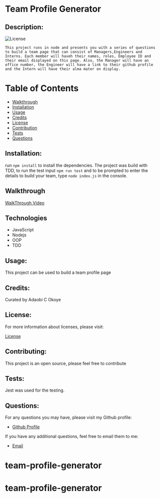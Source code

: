 # Team Profile Generator

  
  ## Description:

  ![License](https://img.shields.io/badge/License-MIT-blue.svg "License Badge")

    This project runs in node and presents you with a series of questions to build a team page that can consist of Managers,Engineers and Interns. Each member will haveh their names, roles, Employee ID and their email displayed on this page. Also, the Manager will have an office number, the Engineer will have a link to their github profile and the Intern will have their alma mater on display.


  # Table of Contents

  - [Walkthrough](#walkthrough)
  - [Installation](#installation)
  - [Usage](#usage)
  - [Credits](#credits)
  - [License](#license)
  - [Contribution](#contributing)
  - [Tests](#tests)
  - [Questions](#questions)

  
  ## Installation:

  run ```npm install``` to install the dependencies. The project was build with TDD, to run the test input ```npm run test``` and to be prompted to enter the details to build your team, type ```node index.js``` in the console.

  ## Walkthrough
  [WalkThrough Video]()
  
  ## Technologies
  - JavaScript
  - Nodejs
  - OOP
  - TDD

  ## Usage:

  This project can be used to build a team profile page


  ## Credits:

  Curated by Adaobi C Okoye


  ## License:

  For more information about licenses, please visit:

  [License](https://opensource.org/licenses/MIT)


  ## Contributing:
  
This project is an open source, please feel free to contribute

  ## Tests:

  Jest was used for the testing.
  ![]()

  
  ## Questions:

  For any questions you may have, please visit my Github profile:
  - [Github Profile](https://github.com/adokoye)

  If you have any additional questions, feel free to email them to me:
  - [Email](adaobi.okoye@ttuhsc.edu)
  
 

# team-profile-generator
# team-profile-generator

